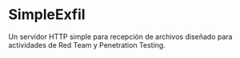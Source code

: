 # SimpleExfil
Un servidor HTTP simple para recepción de archivos diseñado para actividades de Red Team y Penetration Testing.
